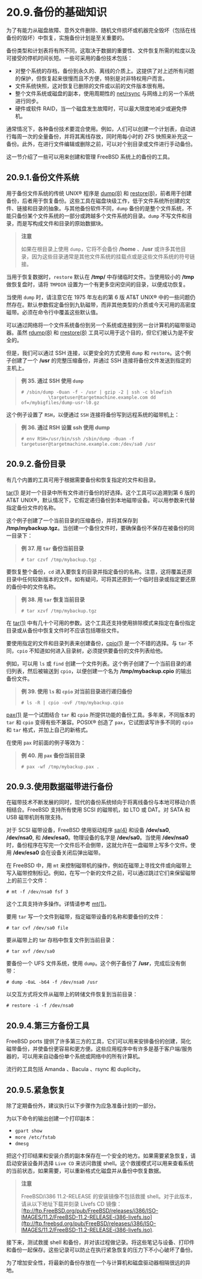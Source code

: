 # 20.9.备份的基础知识

为了有能力从磁盘故障、意外文件删除、随机文件损坏或机器完全毁坏（包括在线备份的毁坏）中恢复，实施备份计划是至关重要的。

备份类型和计划表将有所不同，这取决于数据的重要性、文件恢复所需的粒度以及可接受的停机时间长短。一些可采用的备份技术包括：

- 对整个系统的存档，备份到永久的、离线的介质上。这提供了对上述所有问题的保护，但恢复起来很慢而且不方便，特别是对非特权用户而言。
- 文件系统快照，这对恢复已删除的文件或以前的文件版本很有用。
- 整个文件系统或磁盘的副本，使用周期性的 [net/rsync](https://cgit.freebsd.org/ports/tree/net/rsync/pkg-descr) 与网络上的另一个系统进行同步。
- 硬件或软件 RAID，当一个磁盘发生故障时，可以最大限度地减少或避免停机。

通常情况下，各种备份技术要混合使用。例如，人们可以创建一个计划表，自动进行每周一次的全量备份，并将其离线存放，同时用每小时的 ZFS 快照来补充这一备份。此外，在进行文件编辑或删除之前，可以对个别目录或文件进行手动备份。

这一节介绍了一些可以用来创建和管理 FreeBSD 系统上的备份的工具。

## 20.9.1.备份文件系统

用于备份文件系统的传统 UNIX® 程序是 [dump(8)](https://www.freebsd.org/cgi/man.cgi?query=dump&sektion=8&format=html) 和 [restore(8)](https://www.freebsd.org/cgi/man.cgi?query=restore&sektion=8&format=html)，前者用于创建备份，后者用于恢复备份。这些工具在磁盘块级工作，低于文件系统所创建的文件、链接和目录的抽象。与其他备份软件不同，`dump` 备份的是整个文件系统，不能只备份某个文件系统的一部分或跨越多个文件系统的目录。`dump` 不写文件和目录，而是写构成文件和目录的原始数据块。

> **注意**
>
> 如果在根目录上使用 `dump`，它将不会备份 **/home** 、**/usr** 或许多其他目录，因为这些目录通常是其他文件系统的挂载点或是这些文件系统的符号链接。

当用于恢复数据时，`restore` 默认在 **/tmp/** 中存储临时文件。当使用较小的 **/tmp** 做恢复盘时，请将 `TMPDIR` 设置为一个有更多空闲空间的目录，以便成功恢复。

当使用 `dump` 时，请注意它在 1975 年左右的第 6 版 AT\&T UNIX® 中的一些问题仍然存在。默认参数假定备份到九轨磁带，而非其他类型的介质或今天可用的高密度磁带。必须在命令行中覆盖这些默认值。

可以通过网络将一个文件系统备份到另一个系统或连接到另一台计算机的磁带驱动器。虽然 [rdump(8)](https://www.freebsd.org/cgi/man.cgi?query=rdump&sektion=8&format=html) 和 [rrestore(8)](https://www.freebsd.org/cgi/man.cgi?query=rrestore&sektion=8&format=html) 工具可以用于这个目的，但它们被认为是不安全的。

但是，我们可以通过 SSH 连接，以更安全的方式使用 `dump` 和 `restore`。这个例子创建了一个 **/usr** 的完整压缩备份，并通过 SSH 连接将备份文件发送到指定的主机上。

> **例 35. 通过 SSH 使用 `dump`**
>
> ```shell-session
> # /sbin/dump -0uan -f - /usr | gzip -2 | ssh -c blowfish
>   		\targetuser@targetmachine.example.com dd of=/mybigfiles/dump-usr-l0.gz
> ```

这个例子设置了 `RSH`，以便通过 `SSH` 连接将备份写到远程系统的磁带机上：

> **例 36. 通过 RSH 设置 ssh 使用 dump**
>
> ```shell-session
> # env RSH=/usr/bin/ssh /sbin/dump -0uan -f targetuser@targetmachine.example.com:/dev/sa0 /usr
> ```

## 20.9.2.备份目录

有几个内置的工具可用于根据需要备份和恢复指定的文件和目录。

[tar(1)](https://www.freebsd.org/cgi/man.cgi?query=tar&sektion=1&format=html) 是对一个目录中所有文件进行备份的好选择。这个工具可以追溯到第 6 版的 AT\&T UNIX®，默认情况下，它假定递归备份到本地磁带设备。可以用参数来代替指定备份文件的名称。

这个例子创建了一个当前目录的压缩备份，并将其保存到 **/tmp/mybackup.tgz**。当创建一个备份文件时，要确保备份不保存在被备份的同一目录下：

> **例 37. 用 `tar` 备份当前目录**
>
> ```shell-session
> # tar czvf /tmp/mybackup.tgz .
> ```

要恢复整个备份，`cd` 进入要恢复的目录并指定备份的名称。注意，这将覆盖还原目录中任何较新版本的文件。如有疑问，可将其还原到一个临时目录或指定要还原的备份中的文件名称。

> **例 38. 用 `tar` 恢复当前目录**
>
> ```shell-session
> # tar xzvf /tmp/mybackup.tgz
> ```

在 [tar(1)](https://www.freebsd.org/cgi/man.cgi?query=tar&sektion=1&format=html) 中有几十个可用的参数。这个工具还支持使用排除模式来指定在备份指定目录或从备份中恢复文件时不应该包括哪些文件。

要使用指定的文件和目录列表来创建备份，[cpio(1)](https://www.freebsd.org/cgi/man.cgi?query=cpio&sektion=1&format=html) 是一个不错的选择。与 `tar` 不同，`cpio` 不知道如何进入目录树，必须提供要备份的文件列表给他。

例如，可以用 `ls` 或 `find` 创建一个文件列表。这个例子创建了一个当前目录的递归列表，然后被输送到 `cpio`，以便创建一个名为 **/tmp/mybackup.cpio** 的输出备份文件。

> **例 39. 使用 `ls` 和 `cpio` 对当前目录进行递归备份**
>
> ```shell-session
> # ls -R | cpio -ovF /tmp/mybackup.cpio
> ```

[pax(1)](https://www.freebsd.org/cgi/man.cgi?query=pax&sektion=1&format=html) 是一个试图结合 `tar` 和 `cpio` 所提供功能的备份工具。多年来，不同版本的 `tar` 和 `cpio` 变得有些不兼容。POSIX® 创造了 `pax`，它试图读写许多不同的 `cpio` 和 `tar` 格式，并加上自己的新格式。

在使用 `pax` 时前面的例子等效为：

> **例 40. 用 `pax` 备份当前目录**
>
> ```shell-session
> # pax -wf /tmp/mybackup.pax .
> ```

## 20.9.3.使用数据磁带进行备份

在磁带技术不断发展的同时，现代的备份系统倾向于将离线备份与本地可移动介质相结合。FreeBSD 支持所有使用 SCSI 的磁带机，如 LTO 或 DAT。对 SATA 和 USB 磁带机则有限支持。

对于 SCSI 磁带设备，FreeBSD 使用驱动程序 [sa(4)](https://www.freebsd.org/cgi/man.cgi?query=sa&sektion=4&format=html) 和设备 **/dev/sa0**, **/dev/nsa0**, 和 **/dev/esa0**。物理设备的名字是 **/dev/sa0**。当使用 **/dev/nsa0** 时，备份程序在写完一个文件后不会倒带，这就允许在一盘磁带上写多个文件。使用 **/dev/esa0** 会在设备关闭后弹出磁带。

在 FreeBSD 中，用 `mt` 来控制磁带机的操作，例如在磁带上寻找文件或向磁带上写入磁带控制标记。例如，在写一个新的文件之前，可以通过跳过它们来保留磁带上的前三个文件：

```shell-session
# mt -f /dev/nsa0 fsf 3
```

这个工具支持许多操作。详情请参考 [mt(1)](https://www.freebsd.org/cgi/man.cgi?query=mt&sektion=1&format=html)。

要用 `tar` 写一个文件到磁带，指定磁带设备的名称和要备份的文件：

```shell-session
# tar cvf /dev/sa0 file
```

要从磁带上的 tar 存档中恢复文件到当前目录：

```shell-session
# tar xvf /dev/sa0
```

要备份一个 UFS 文件系统，使用 `dump`。这个例子备份了 **/usr**，完成后没有倒带：

```shell-session
# dump -0aL -b64 -f /dev/nsa0 /usr
```

以交互方式将文件从磁带上的转储文件恢复到当前目录：

```shell-session
# restore -i -f /dev/nsa0
```

## 20.9.4.第三方备份工具

FreeBSD ports 提供了许多第三方的工具，它们可以用来安排备份的创建，简化磁带备份，并使备份更容易和更方便。这些应用程序中有许多是基于客户端/服务器的，可以用来自动备份单个系统或网络中的所有计算机。

流行的工具包括 Amanda 、Bacula 、rsync 和 duplicity。

## 20.9.5.紧急恢复

除了定期备份外，建议执行以下步骤作为应急准备计划的一部分。

为以下命令的输出创建一个打印副本：

- `gpart show`
- `more /etc/fstab`
- `dmesg`

把这个打印结果和安装介质的副本保存在一个安全的地方。如果需要紧急恢复，请启动安装设备并选择 `Live CD` 来访问救援 shell。这个救援模式可以用来查看系统的当前状态，如果需要，可以重新格式化磁盘并从备份中恢复数据。

> **注意**
>
> FreeBSD/i386 11.2-RELEASE 的安装镜像不包括救援 shell。对于此版本，请从以下地址下载并刻录 Livefs CD 镜像： [ftp://ftp.FreeBSD.org/pub/FreeBSD/releases/i386/ISO-IMAGES/11.2/FreeBSD-11.2-RELEASE-i386-livefs.iso](ftp://ftp.freebsd.org/pub/FreeBSD/releases/i386/ISO-IMAGES/11.2/FreeBSD-11.2-RELEASE-i386-livefs.iso).

接下来，测试救援 shell 和备份，并对该过程做记录。将这些笔记与设备、打印件和备份一起保存。这些记录可以防止在执行紧急恢复的压力下不小心破坏了备份。

为了增加安全性，将最新的备份存放在一个与计算机和磁盘驱动器相隔很远的异地。
